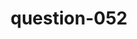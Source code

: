 ---
layout: question
title: question-052
number: 52
question: Name a behavior a dog would get away with that a person wouldn't get away with.
answer1: Pooping in public | 33
answer2: Scratching | 23
answer3: Licking strangers | 14
answer4: Head out of car window | 2
answer5:
answer6:
answer7:
answer8:
answer9:
answer10:
---